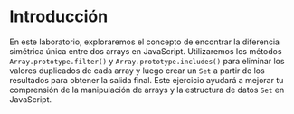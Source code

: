 # Introducción

En este laboratorio, exploraremos el concepto de encontrar la diferencia simétrica única entre dos arrays en JavaScript. Utilizaremos los métodos `Array.prototype.filter()` y `Array.prototype.includes()` para eliminar los valores duplicados de cada array y luego crear un `Set` a partir de los resultados para obtener la salida final. Este ejercicio ayudará a mejorar tu comprensión de la manipulación de arrays y la estructura de datos `Set` en JavaScript.
